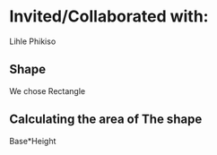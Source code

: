 # Invited/Collaborated with: 
Lihle Phikiso
## Shape
We chose Rectangle
## Calculating the area of The shape
Base*Height
